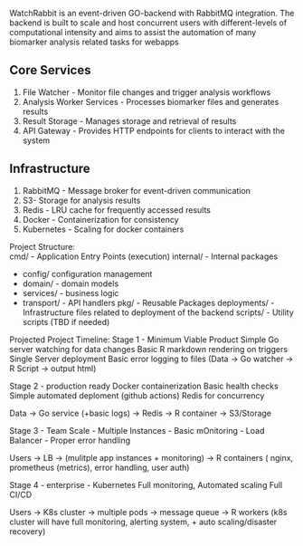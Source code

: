 WatchRabbit is an event-driven GO-backend with RabbitMQ integration.
The backend is built to scale and host concurrent users with different-levels of computational intensity and aims to assist the automation of many biomarker analysis related tasks for webapps

## Core Services
1. File Watcher - Monitor file changes and trigger analysis workflows  
2. Analysis Worker Services - Processes biomarker files and generates results  
3. Result Storage - Manages storage and retrieval of results  
4. API Gateway - Provides HTTP endpoints for clients to interact with the system  

## Infrastructure
1. RabbitMQ - Message broker for event-driven communication  
2. S3- Storage for analysis results  
3. Redis - LRU cache for frequently accessed results  
4. Docker - Containerization for consistency  
5. Kubernetes - Scaling for docker containers  

Project Structure:  
cmd/ - Application Entry Points (execution)
internal/ - Internal packages
- config/ configuration management
- domain/ - domain models
- services/ - business logic
- transport/ - API handlers
pkg/ - Reusable Packages
deployments/ - Infrastructure files related to deployment of the backend
scripts/ - Utility scripts (TBD if needed)

Projected Project Timeline:
Stage 1 - Minimum Viable Product
Simple Go server watching for data changes
Basic R markdown rendering on triggers
Single Server deployment
Basic error logging to files
(Data -> Go watcher -> R Script -> output html)

Stage 2 - production ready
Docker containerization
Basic health checks
Simple automated deploment (github actions)
Redis for concurrency

Data -> Go service (+basic logs) -> Redis -> R container -> S3/Storage

Stage 3 - Team Scale 
    - Multiple Instances
    - Basic mOnitoring
    - Load Balancer
    - Proper error handling

Users -> LB -> (mulitple app instances + monitoring) -> R containers
( nginx, prometheus (metrics), error handling, user auth)

Stage 4 - enterprise -
Kubernetes
Full monitoring,
Automated scaling
Full CI/CD

Users -> K8s cluster -> multiple pods -> message queue -> R workers
(k8s cluster will have full monitoring, alerting system, + auto scaling/disaster recovery)
